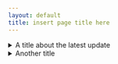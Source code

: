 ```yaml
---
layout: default
title: insert page title here
---
```


<!-- Custom style sheet -->
<link rel="stylesheet" type="text/css" href="../style.css">

<details>
  <summary class="postTitle">A title about the latest update
  </summary>
  
  The body of the post here... Make sure to leave an empty line before starting the blog post body ( e.g. line 13). And make sure to leave another empty line after the complete post (e.g. line 15)
</details>

<details>
  <summary class="postTitle">Another title
  </summary>
  
  The body of the post here... Make sure to leave an empty line before starting the blog post body ( e.g. line 13). And make sure to leave another empty line after the complete post (e.g. line 15)
</details>

